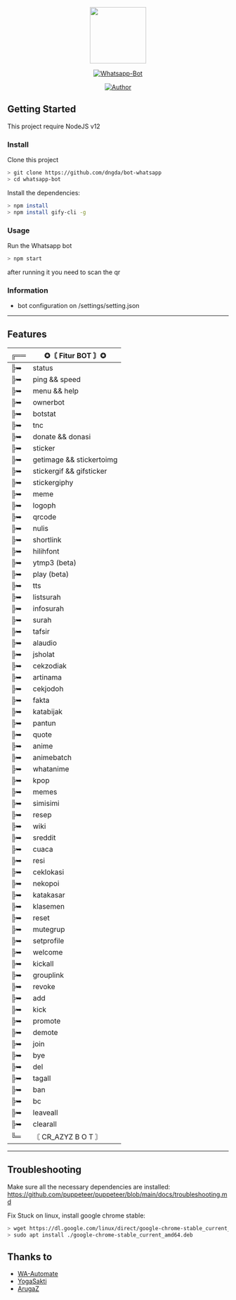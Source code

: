 <p align="center">
<img src="https://s2.ezgif.com/save/ezgif-2-5430d77ab976.png" height="128"/>
</p>
<p align="center">
<a href="https://github.com/dngda/bot-whatsapp"><img title="Whatsapp-Bot" src="https://img.shields.io/badge/Whatsapp Bot-green?colorA=%23ff0000&colorB=%23017e40&style=for-the-badge"></a>
</p>
<p align="center">
<a href="https://github.com/dngda/"><img title="Author" src="https://img.shields.io/badge/Github-Aziz-blue?style=for-the-badge&logo=github"></a>
</p>

## Getting Started

This project require NodeJS v12

### Install
Clone this project

```bash
> git clone https://github.com/dngda/bot-whatsapp
> cd whatsapp-bot
```

Install the dependencies:

```bash
> npm install 
> npm install gify-cli -g
```

### Usage
Run the Whatsapp bot

```bash
> npm start
```

after running it you need to scan the qr

### Information
- bot configuration on /settings/setting.json
---

## Features
╔══ | ✪〘 Fitur BOT 〙✪
------------ | -------------
╠➥ | status
╠➥ | ping && speed
╠➥ | menu && help
╠➥ | ownerbot
╠➥ | botstat
╠➥ | tnc
╠➥ | donate && donasi
╠➥ | sticker
╠➥ | getimage && stickertoimg
╠➥ | stickergif && gifsticker
╠➥ | stickergiphy
╠➥ | meme
╠➥ | logoph
╠➥ | qrcode
╠➥ | nulis
╠➥ | shortlink
╠➥ | hilihfont
╠➥ | ytmp3 (beta)
╠➥ | play (beta)
╠➥ | tts
╠➥ | listsurah
╠➥ | infosurah
╠➥ | surah
╠➥ | tafsir
╠➥ | alaudio
╠➥ | jsholat
╠➥ | cekzodiak
╠➥ | artinama
╠➥ | cekjodoh
╠➥ | fakta
╠➥ | katabijak
╠➥ | pantun
╠➥ | quote
╠➥ | anime
╠➥ | animebatch
╠➥ | whatanime
╠➥ | kpop
╠➥ | memes
╠➥ | simisimi
╠➥ | resep
╠➥ | wiki
╠➥ | sreddit
╠➥ | cuaca
╠➥ | resi
╠➥ | ceklokasi
╠➥ | nekopoi
╠➥ | katakasar
╠➥ | klasemen
╠➥ | reset
╠➥ | mutegrup
╠➥ | setprofile
╠➥ | welcome
╠➥ | kickall
╠➥ | grouplink
╠➥ | revoke
╠➥ | add
╠➥ | kick
╠➥ | promote
╠➥ | demote
╠➥ | join
╠➥ | bye
╠➥ | del
╠➥ | tagall
╠➥ | ban
╠➥ | bc
╠➥ | leaveall
╠➥ | clearall
╚═ | 〘 CR_AZYZ  B O T 〙
---

## Troubleshooting
Make sure all the necessary dependencies are installed: https://github.com/puppeteer/puppeteer/blob/main/docs/troubleshooting.md

Fix Stuck on linux, install google chrome stable: 
```bash
> wget https://dl.google.com/linux/direct/google-chrome-stable_current_amd64.deb
> sudo apt install ./google-chrome-stable_current_amd64.deb
```

## Thanks to
- [WA-Automate](https://github.com/open-wa/wa-automate-nodejs)
- [YogaSakti](https://github.com/YogaSakti/imageToSticker)
- [ArugaZ](https://github.com/ArugaZ/whatsapp-bot)
